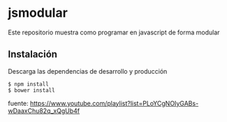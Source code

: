 # jsmodular

Este repositorio muestra como programar en javascript de forma modular

## Instalación

Descarga las dependencias de desarrollo y producción

```shell
$ npm install
$ bower install
```

fuente: https://www.youtube.com/playlist?list=PLoYCgNOIyGABs-wDaaxChu82q_xQgUb4f